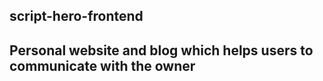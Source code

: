 ## script-hero-frontend

## Personal website and blog which helps users to communicate with the owner
